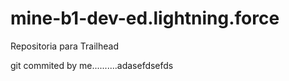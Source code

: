 # mine-b1-dev-ed.lightning.force
Repositoria para Trailhead

git commited by me..........adasefdsefds